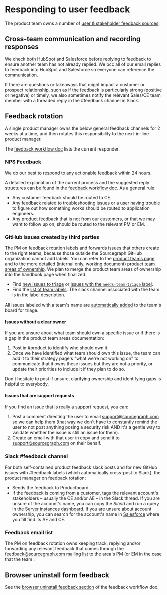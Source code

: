 # Responding to user feedback

The product team owns a number of [user & stakeholder feedback sources](user_stakeholder_feedback.md).

## Cross-team communication and recording responses

We check both HubSpot and Salesforce before replying to feedback to ensure another team has not already replied. We bcc all of our email replies to feedback into HubSpot and Salesforce so everyone can reference the communication.

If there are questions or takeaways that might impact a customer or prospect relationship, such as if the feedback is particularly strong (positive or negative) or timely, we also sometimes notify the relevant Sales/CE team member with a threaded reply in the #feedback channel in Slack.

## Feedback rotation

A single product manager owns the below general feedback channels for 2 weeks at a time, and then rotates this responsibility to the next-in-line product manager.

The [feedback workflow doc](https://docs.google.com/document/d/1TTRjK-CL38fdCvrVUgRL70agUiwDbQFJXCo8IuJmLls/edit#) lists the current responder.

### NPS Feedback

We do our best to respond to any actionable feedback within 24 hours.

A detailed explanation of the current process and the suggested reply structures can be found in the [feedback workflow doc](https://docs.google.com/document/d/1TTRjK-CL38fdCvrVUgRL70agUiwDbQFJXCo8IuJmLls/edit#heading=h.vihl64g0qa6a). As a general rule:

- Any customer feedback should be routed to CE.
- Any feedback related to troubleshooting issues or a user having trouble to figure out how something works should be routed to application engineers.
- Any product feedback that is not from our customers, or that we may want to follow up on, should be routed to the relevant PM or EM.

### GitHub issues created by third parties

The PM on feedback rotation labels and forwards issues that others create to the right teams, because those outside the Sourcegraph GitHub organization cannot add labels. You can refer to the [product teams page](../product_teams.md) and to the more detailed (internal only, working document) [product team areas of ownership](../../engineering/engineering_ownership.md). We plan to merge the product team areas of ownership into the handbook page when finalized.

- Find [new issues to triage](https://github.com/sourcegraph/sourcegraph/issues?page=2&q=is%3Aissue+no%3Alabel+is%3Aopen) or [issues with the
  `needs-team-triage` label](https://github.com/sourcegraph/sourcegraph/issues?q=is%3Aissue+is%3Aopen+label%3Aneeds-team-triage).
- Find the [list of team labels](https://github.com/sourcegraph/sourcegraph/labels?q=team+%2F). The slack channel associated with the team is in the label description.

All issues labeled with a team's name are [automatically added](https://github.com/sourcegraph/sourcegraph/blob/main/.github/workflows/label-move.yml) to the team's board for triage.

#### Issues without a clear owner

If you are unsure about what team should own a specific issue or if there is a gap in the product team areas documentation:

1. Post in #product to identify who should own it.
1. Once we have identified what team should own this issue, the team can add it to their strategy page's "what we're not working on" to communicate that it owns these issues but they are not a priority, or update their priorities to include it if they plan to do so.

Don't hesitate to post if unsure, clarifying ownership and identifying gaps is helpful to everybody.

#### Issues that are support requests

If you find an issue that is really a support request, you can:

1. Post a comment directing the user to email support@sourcegraph.com so we can help them (that way we don't have to constantly remind the user to not post anything posing a security risk AND it's a gentle way to validate whether the issue is still an issue for them).
1. Create an email with that user in copy and send it to support@sourcegraph.com on their behalf.

### Slack #feedback channel

For both self-contained product feedback slack posts and for new GitHub issues with #feedback labels (which automatically cross-post to Slack), the product manager on feedback rotation:

- Sends the feedback to Productboard
- If the feedback is coming from a customer, tags the relevant account's stakeholders – usually the CE and/or AE – in the Slack thread. If you are unsure of the account's name, you can copy the _SiteId_ and run a query in the [Server instances dashboard](https://sourcegraph.looker.com/explore/sourcegraph_events/server_update_check_pings?qid=MSjrlRQ1WrOhqRRMLAFe3S&toggle=fil). If you are unsure about account ownership, you can search for the account's name in [Salesforce](https://sourcegraph2020.lightning.force.com/one/one.app) where you fill find its AE and CE.

### Feedback email list

The PM on feedback rotation owns keeping track, replying and/or forwarding any relevant feedback that comes through the feedback@sourcegraph.com [mailing list](user_stakeholder_feedback.md#feedbacksourcegraphcom) to the area's PM (or EM in the case that the team .

## Browser uninstall form feedback

See the [browser uninstall feedback section](https://docs.google.com/document/d/1TTRjK-CL38fdCvrVUgRL70agUiwDbQFJXCo8IuJmLls/edit#bookmark=id.hmb2g29ltsnr) of the feedback workflow doc.

